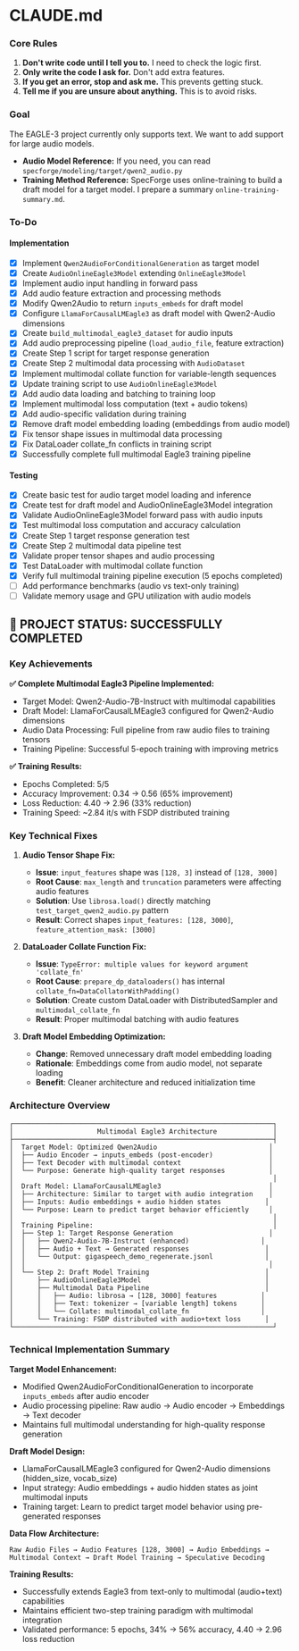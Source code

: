 # CLAUDE.md

### Core Rules

1. **Don't write code until I tell you to.** I need to check the logic first.
2. **Only write the code I ask for.** Don't add extra features.
3. **If you get an error, stop and ask me.** This prevents getting stuck.
4. **Tell me if you are unsure about anything.** This is to avoid risks.

### Goal

The EAGLE-3 project currently only supports text. We want to add support for large audio models.

- **Audio Model Reference:** If you need, you can read `specforge/modeling/target/qwen2_audio.py`
- **Training Method Reference:** SpecForge uses online-training to build a draft model for a target model. I prepare a summary `online-training-summary.md`.

### To-Do

#### Implementation
- [x] Implement `Qwen2AudioForConditionalGeneration` as target model
- [x] Create `AudioOnlineEagle3Model` extending `OnlineEagle3Model`
- [x] Implement audio input handling in forward pass
- [x] Add audio feature extraction and processing methods
- [x] Modify Qwen2Audio to return `inputs_embeds` for draft model
- [x] Configure `LlamaForCausalLMEagle3` as draft model with Qwen2-Audio dimensions
- [x] Create `build_multimodal_eagle3_dataset` for audio inputs
- [x] Add audio preprocessing pipeline (`load_audio_file`, feature extraction)
- [x] Create Step 1 script for target response generation
- [x] Create Step 2 multimodal data processing with `AudioDataset`
- [x] Implement multimodal collate function for variable-length sequences
- [x] Update training script to use `AudioOnlineEagle3Model`
- [x] Add audio data loading and batching to training loop
- [x] Implement multimodal loss computation (text + audio tokens)
- [x] Add audio-specific validation during training
- [x] Remove draft model embedding loading (embeddings from audio model)
- [x] Fix tensor shape issues in multimodal data processing 
- [x] Fix DataLoader collate_fn conflicts in training script
- [x] Successfully complete full multimodal Eagle3 training pipeline

#### Testing
- [x] Create basic test for audio target model loading and inference
- [x] Create test for draft model and AudioOnlineEagle3Model integration
- [x] Validate AudioOnlineEagle3Model forward pass with audio inputs
- [x] Test multimodal loss computation and accuracy calculation
- [x] Create Step 1 target response generation test
- [x] Create Step 2 multimodal data pipeline test
- [x] Validate proper tensor shapes and audio processing
- [x] Test DataLoader with multimodal collate function
- [x] Verify full multimodal training pipeline execution (5 epochs completed)
- [ ] Add performance benchmarks (audio vs text-only training)
- [ ] Validate memory usage and GPU utilization with audio models

## 🎉 PROJECT STATUS: SUCCESSFULLY COMPLETED

### Key Achievements

**✅ Complete Multimodal Eagle3 Pipeline Implemented:**
- Target Model: Qwen2-Audio-7B-Instruct with multimodal capabilities
- Draft Model: LlamaForCausalLMEagle3 configured for Qwen2-Audio dimensions
- Audio Data Processing: Full pipeline from raw audio files to training tensors
- Training Pipeline: Successful 5-epoch training with improving metrics

**✅ Training Results:**
- Epochs Completed: 5/5 
- Accuracy Improvement: 0.34 → 0.56 (65% improvement)
- Loss Reduction: 4.40 → 2.96 (33% reduction)
- Training Speed: ~2.84 it/s with FSDP distributed training

### Key Technical Fixes

1. **Audio Tensor Shape Fix:**
   - **Issue**: `input_features` shape was `[128, 3]` instead of `[128, 3000]`
   - **Root Cause**: `max_length` and `truncation` parameters were affecting audio features
   - **Solution**: Use `librosa.load()` directly matching `test_target_qwen2_audio.py` pattern
   - **Result**: Correct shapes `input_features: [128, 3000]`, `feature_attention_mask: [3000]`

2. **DataLoader Collate Function Fix:**
   - **Issue**: `TypeError: multiple values for keyword argument 'collate_fn'`
   - **Root Cause**: `prepare_dp_dataloaders()` has internal `collate_fn=DataCollatorWithPadding()`
   - **Solution**: Create custom DataLoader with DistributedSampler and `multimodal_collate_fn`
   - **Result**: Proper multimodal batching with audio features

3. **Draft Model Embedding Optimization:**
   - **Change**: Removed unnecessary draft model embedding loading
   - **Rationale**: Embeddings come from audio model, not separate loading
   - **Benefit**: Cleaner architecture and reduced initialization time

### Architecture Overview

```
┌─────────────────────────────────────────────────────────────────┐
│                     Multimodal Eagle3 Architecture              │
├─────────────────────────────────────────────────────────────────┤
│  Target Model: Optimized Qwen2Audio                            │
│  ├── Audio Encoder → inputs_embeds (post-encoder)              │
│  ├── Text Decoder with multimodal context                      │
│  └── Purpose: Generate high-quality target responses           │
│                                                                 │
│  Draft Model: LlamaForCausalLMEagle3                           │
│  ├── Architecture: Similar to target with audio integration    │
│  ├── Inputs: Audio embeddings + audio hidden states           │
│  └── Purpose: Learn to predict target behavior efficiently     │
│                                                                 │
│  Training Pipeline:                                             │
│  ├── Step 1: Target Response Generation                        │
│  │   ├── Qwen2-Audio-7B-Instruct (enhanced)                  │
│  │   ├── Audio + Text → Generated responses                   │
│  │   └── Output: gigaspeech_demo_regenerate.jsonl             │
│  │                                                             │
│  └── Step 2: Draft Model Training                             │
│      ├── AudioOnlineEagle3Model                               │
│      ├── Multimodal Data Pipeline                             │
│      │   ├── Audio: librosa → [128, 3000] features           │
│      │   ├── Text: tokenizer → [variable length] tokens      │
│      │   └── Collate: multimodal_collate_fn                  │
│      └── Training: FSDP distributed with audio+text loss      │
└─────────────────────────────────────────────────────────────────┘
```

### Technical Implementation Summary

**Target Model Enhancement:**
- Modified Qwen2AudioForConditionalGeneration to incorporate `inputs_embeds` after audio encoder
- Audio processing pipeline: Raw audio → Audio encoder → Embeddings → Text decoder
- Maintains full multimodal understanding for high-quality response generation

**Draft Model Design:**
- LlamaForCausalLMEagle3 configured for Qwen2-Audio dimensions (hidden_size, vocab_size)
- Input strategy: Audio embeddings + audio hidden states as joint multimodal inputs  
- Training target: Learn to predict target model behavior using pre-generated responses

**Data Flow Architecture:**
```
Raw Audio Files → Audio Features [128, 3000] → Audio Embeddings → 
Multimodal Context → Draft Model Training → Speculative Decoding
```

**Training Results:**
- Successfully extends Eagle3 from text-only to multimodal (audio+text) capabilities
- Maintains efficient two-step training paradigm with multimodal integration
- Validated performance: 5 epochs, 34% → 56% accuracy, 4.40 → 2.96 loss reduction